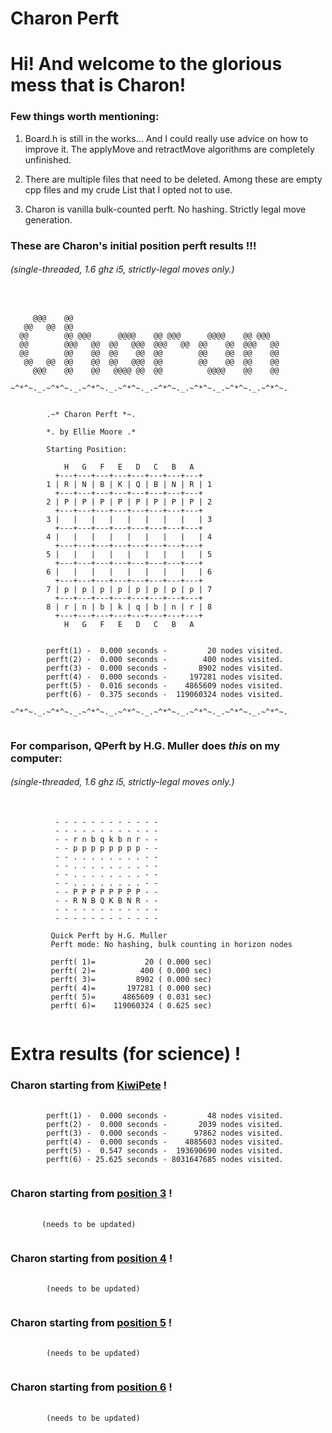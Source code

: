 # Charon Perft
# Hi! And welcome to the glorious mess that is Charon!

### Few things worth mentioning:

<p>
 <ol>
  <li>
   <p>
Board.h is still in the works... And I could really use advice on how to improve it.
The applyMove and retractMove algorithms are completely unfinished.
   </p> 
  <li>
   <p>
There are multiple files that need to be deleted. Among these are empty cpp files and 
my crude List that I opted not to use.
   </p>
  </li> 
  <li>
   <p>
Charon is vanilla bulk-counted perft. No hashing. Strictly legal move generation.
   </p>
  </li> 
 </ol> 
</p>

### These are Charon's initial position perft results !!!
###### *(single-threaded, 1.6 ghz i5, strictly-legal moves only.)*
 <pre>
  <code>

     @@@    @@
   @@   @@  @@
  @@        @@ @@@      @@@@    @@ @@@      @@@@    @@ @@@
  @@        @@@   @@  @@   @@@  @@@   @@  @@    @@  @@@   @@
  @@        @@    @@  @@    @@  @@        @@    @@  @@    @@
   @@   @@  @@    @@  @@   @@@  @@        @@    @@  @@    @@
     @@@    @@    @@   @@@@ @@  @@          @@@@    @@    @@

~^*^~._.~^*^~._.~^*^~._.~^*^~._.~^*^~._.~^*^~._.~^*^~._.~^*^~.


        .~* Charon Perft *~.

        *. by Ellie Moore .*

        Starting Position:

            H   G   F   E   D   C   B   A
          +---+---+---+---+---+---+---+---+
        1 | R | N | B | K | Q | B | N | R | 1
          +---+---+---+---+---+---+---+---+
        2 | P | P | P | P | P | P | P | P | 2
          +---+---+---+---+---+---+---+---+
        3 |   |   |   |   |   |   |   |   | 3
          +---+---+---+---+---+---+---+---+
        4 |   |   |   |   |   |   |   |   | 4
          +---+---+---+---+---+---+---+---+
        5 |   |   |   |   |   |   |   |   | 5
          +---+---+---+---+---+---+---+---+
        6 |   |   |   |   |   |   |   |   | 6
          +---+---+---+---+---+---+---+---+
        7 | p | p | p | p | p | p | p | p | 7
          +---+---+---+---+---+---+---+---+
        8 | r | n | b | k | q | b | n | r | 8
          +---+---+---+---+---+---+---+---+
            H   G   F   E   D   C   B   A


        perft(1) -  0.000 seconds -         20 nodes visited.
        perft(2) -  0.000 seconds -        400 nodes visited.
        perft(3) -  0.000 seconds -       8902 nodes visited.
        perft(4) -  0.000 seconds -     197281 nodes visited.
        perft(5) -  0.016 seconds -    4865609 nodes visited.
        perft(6) -  0.375 seconds -  119060324 nodes visited.
        
~^*^~._.~^*^~._.~^*^~._.~^*^~._.~^*^~._.~^*^~._.~^*^~._.~^*^~.
 </code>
</pre> 
### For comparison, QPerft by H.G. Muller does *this* on my computer:
###### *(single-threaded, 1.6 ghz i5, strictly-legal moves only.)*
<pre>
 <code>
          - - - - - - - - - - - -
          - - - - - - - - - - - -
          - - r n b q k b n r - -
          - - p p p p p p p p - -
          - - . . . . . . . . - -
          - - . . . . . . . . - -
          - - . . . . . . . . - -
          - - . . . . . . . . - -
          - - P P P P P P P P - -
          - - R N B Q K B N R - -
          - - - - - - - - - - - -
          - - - - - - - - - - - -

         Quick Perft by H.G. Muller
         Perft mode: No hashing, bulk counting in horizon nodes

         perft( 1)=           20 ( 0.000 sec)
         perft( 2)=          400 ( 0.000 sec)
         perft( 3)=         8902 ( 0.000 sec)
         perft( 4)=       197281 ( 0.000 sec)
         perft( 5)=      4865609 ( 0.031 sec)
         perft( 6)=    119060324 ( 0.625 sec)
 </code>
</pre>
# Extra results (for science) !
### Charon starting from [KiwiPete](https://www.chessprogramming.org/Perft_Results#Position_2) !
<pre>
 <code>
        perft(1) -  0.000 seconds -         48 nodes visited.
        perft(2) -  0.000 seconds -       2039 nodes visited.
        perft(3) -  0.000 seconds -      97862 nodes visited.
        perft(4) -  0.000 seconds -    4085603 nodes visited.
        perft(5) -  0.547 seconds -  193690690 nodes visited.
        perft(6) - 25.625 seconds - 8031647685 nodes visited.
 </code>
</pre>
### Charon starting from [position 3](https://www.chessprogramming.org/Perft_Results#Position_3) ! 
<pre>
 <code>
       (needs to be updated)
 </code>
</pre>
### Charon starting from [position 4](https://www.chessprogramming.org/Perft_Results#Position_4) !
<pre>
 <code>
        (needs to be updated)
 </code>
</pre>
### Charon starting from [position 5](https://www.chessprogramming.org/Perft_Results#Position_5) !
<pre>
 <code>
        (needs to be updated)
 </code>
</pre>
### Charon starting from [position 6](https://www.chessprogramming.org/Perft_Results#Position_6) !
<pre>
 <code>
        (needs to be updated)
 </code>
</pre>

